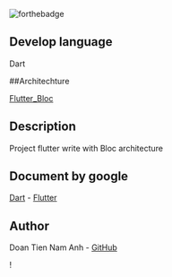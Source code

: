 <div style="text-align: justify">

![forthebadge](https://raw.githubusercontent.com/AnhDTN/api/master/image/flutter_lession.png)


## Develop language

Dart

##Architechture 

[Flutter_Bloc](https://bloclibrary.dev/)

## Description

Project flutter write with Bloc architecture


## Document by google

[Dart](https://dart.dev/guides) - [Flutter](https://flutter.dev/docs)


## Author

Doan Tien Nam Anh - [GitHub](https://github.com/AnhDTN)


</div>
!
